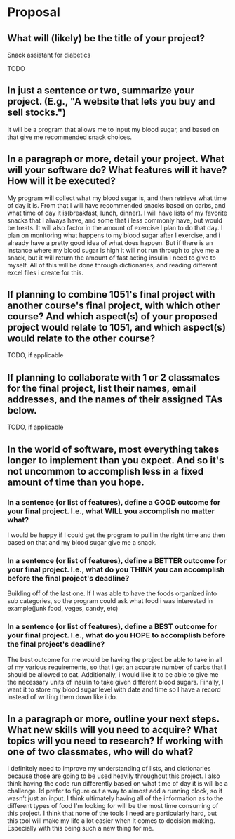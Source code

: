 # Proposal

## What will (likely) be the title of your project?

Snack assistant for diabetics

TODO

## In just a sentence or two, summarize your project. (E.g., "A website that lets you buy and sell stocks.")

It will be a program that allows me to input my blood sugar, and based on that give me recommended snack choices.

## In a paragraph or more, detail your project. What will your software do? What features will it have? How will it be executed?

My program will collect what my blood sugar is, and then retrieve what time of day it is. From that I will have recommended snacks based on carbs, and what time of day it is(breakfast, lunch, dinner). I will have lists of my favorite snacks that I always have, and some that i less commonly have, but would be treats. It will also factor in the amount of exercise I plan to do that day. I plan on monitoring what happens to my blood sugar after I exercise, and i already have a pretty good idea of what does happen. But if there is an instance where my blood sugar is high it will not run through to give me a snack, but it will return the amount of fast acting insulin I need to give to myself. All of this will be done through dictionaries, and reading different excel files i create for this. 

## If planning to combine 1051's final project with another course's final project, with which other course? And which aspect(s) of your proposed project would relate to 1051, and which aspect(s) would relate to the other course?

TODO, if applicable

## If planning to collaborate with 1 or 2 classmates for the final project, list their names, email addresses, and the names of their assigned TAs below.

TODO, if applicable

## In the world of software, most everything takes longer to implement than you expect. And so it's not uncommon to accomplish less in a fixed amount of time than you hope.

### In a sentence (or list of features), define a GOOD outcome for your final project. I.e., what WILL you accomplish no matter what?

I would be happy if I could get the program to pull in the right time and then based on that and my blood sugar give me a snack.

### In a sentence (or list of features), define a BETTER outcome for your final project. I.e., what do you THINK you can accomplish before the final project's deadline?

Building off of the last one. If I was able to have the foods organized into sub categories, so the program could ask what food i was interested in example(junk food, veges, candy, etc)

### In a sentence (or list of features), define a BEST outcome for your final project. I.e., what do you HOPE to accomplish before the final project's deadline?

The best outcome for me would be having the project be able to take in all of my various requirements, so that i get an accurate number of carbs that I should be allowed to eat. Additionally, i would like it to be able to give me the necessary units of insulin to take given different blood sugars. Finally, I want it to store my blood sugar level with date and time so I have a record instead of writing them down like i do. 

## In a paragraph or more, outline your next steps. What new skills will you need to acquire? What topics will you need to research? If working with one of two classmates, who will do what?

I definitely need to improve my understanding of lists, and dictionaries because those are going to be used heavily throughout this project. I also think having the code run differently based on what time of day it is will be a challenge. Id prefer to figure out a way to almost add a running clock, so it wasn’t just an input. I think ultimately having all of the information as to the different types of food I'm looking for will be the most time consuming of this project. I think that none of the tools I need are particularly hard, but this tool will make my life a lot easier when it comes to decision making. Especially with this being such a new thing for me.
